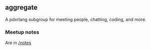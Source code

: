 ## aggregate

A pdxrlang subgroup for meeting people, chatting, coding, and more.

### Meetup notes

Are in [/notes](notes)
